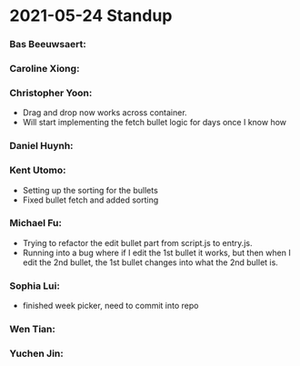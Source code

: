 # 2021-05-24 Standup

### **Bas Beeuwsaert:**

### **Caroline Xiong:**

### **Christopher Yoon:**
- Drag and drop now works across container.
- Will start implementing the fetch bullet logic for days once I know how

### **Daniel Huynh:**

### **Kent Utomo:**
- Setting up the sorting for the bullets
- Fixed bullet fetch and added sorting

### **Michael Fu:**
- Trying to refactor the edit bullet part from script.js to entry.js.
- Running into a bug where if I edit the 1st bullet it works, but then when I edit the 2nd bullet, the 1st bullet changes into what the 2nd bullet is.

### **Sophia Lui:**
- finished week picker, need to commit into repo

### **Wen Tian:**

### **Yuchen Jin:**